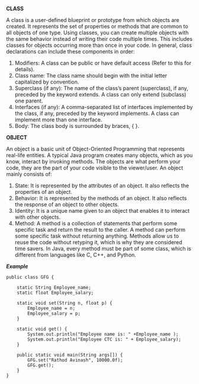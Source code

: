 **CLASS**

A class is a user-defined blueprint or prototype from which objects are created.
It represents the set of properties or methods that are common to all objects of one type.
Using classes, you can create multiple objects with the same behavior instead of writing their code multiple times.
This includes classes for objects occurring more than once in your code. 
In general, class declarations can include these components in order: 

1. Modifiers: A class can be public or have default access (Refer to this for details).
2. Class name: The class name should begin with the initial letter capitalized by convention.
3. Superclass (if any): The name of the class’s parent (superclass), if any, preceded by the keyword extends. A class can only extend (subclass) one parent.
4. Interfaces (if any): A comma-separated list of interfaces implemented by the class, if any, preceded by the keyword implements. A class can implement more than one interface.
5. Body: The class body is surrounded by braces, { }.

**OBJECT**

An object is a basic unit of Object-Oriented Programming that represents real-life entities.
A typical Java program creates many objects, which as you know, interact by invoking methods. 
The objects are what perform your code, they are the part of your code visible to the viewer/user. 
An object mainly consists of: 

1. State: It is represented by the attributes of an object. It also reflects the properties of an object.
2. Behavior: It is represented by the methods of an object. It also reflects the response of an object to other objects.
3. Identity: It is a unique name given to an object that enables it to interact with other objects.
4. Method: A method is a collection of statements that perform some specific task and return the result to the caller.
A method can perform some specific task without returning anything. Methods allow us to reuse the code without retyping it, which is why they are considered time savers. 
In Java, every method must be part of some class, which is different from languages like C, C++, and Python. 

***Example***
```
public class GFG { 
	
	static String Employee_name; 
	static float Employee_salary; 

	static void set(String n, float p) { 
		Employee_name = n; 
		Employee_salary = p; 
	} 

	static void get() { 
		System.out.println("Employee name is: " +Employee_name ); 
		System.out.println("Employee CTC is: " + Employee_salary); 
	} 

	public static void main(String args[]) { 
		GFG.set("Rathod Avinash", 10000.0f); 
		GFG.get(); 
	} 
} 
```
